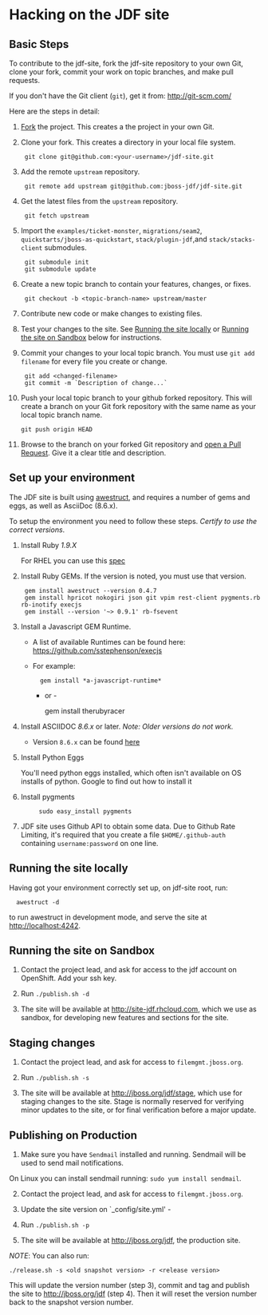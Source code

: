 Hacking on the JDF site
=======================

Basic Steps
-----------

To contribute to the jdf-site, fork the jdf-site repository to your own Git, clone your fork, commit your work on topic branches, and make pull requests. 

If you don't have the Git client (`git`), get it from: <http://git-scm.com/>

Here are the steps in detail:

1. [Fork](https://github.com/jboss-jdf/jdf-site/fork_select) the project. This creates a the project in your own Git.

2. Clone your fork. This creates a directory in your local file system.

        git clone git@github.com:<your-username>/jdf-site.git

3. Add the remote `upstream` repository.

        git remote add upstream git@github.com:jboss-jdf/jdf-site.git

4. Get the latest files from the `upstream` repository.

        git fetch upstream

5. Import the `examples/ticket-monster`, `migrations/seam2`, `quickstarts/jboss-as-quickstart`, `stack/plugin-jdf`,and `stack/stacks-client` submodules.

        git submodule init
        git submodule update

6. Create a new topic branch to contain your features, changes, or fixes.

        git checkout -b <topic-branch-name> upstream/master

7. Contribute new code or make changes to existing files. 

8. Test your changes to the site. See [Running the site locally](#running-the-site-locally) or [Running the site on Sandbox](#runng-the-site-on-sandbox) below for instructions.

9. Commit your changes to your local topic branch. You must use `git add filename` for every file you create or change.

        git add <changed-filename>
        git commit -m `Description of change...`

10. Push your local topic branch to your github forked repository. This will create a branch on your Git fork repository with the same name as your local topic branch name.

        git push origin HEAD            

11. Browse to the <topic-branch-name> branch on your forked Git repository and [open a Pull Request](http://help.github.com/send-pull-requests/). Give it a clear title and description.


Set up your environment
-----------------------

The JDF site is built using [awestruct](http://awestruct.org/), and requires a number of gems and eggs, as well as AsciiDoc (8.6.x).

To setup the environment you need to follow these steps. *Certify to use the correct versions*.

1. Install Ruby *1.9.X*

    For RHEL you can use this [spec](https://github.com/lnxchk/ruby-1.9.3-rpm)

2. Install Ruby GEMs. If the version is noted, you must use that version.

        gem install awestruct --version 0.4.7
        gem install hpricot nokogiri json git vpim rest-client pygments.rb rb-inotify execjs
        gem install --version '~> 0.9.1' rb-fsevent

3. Install a Javascript GEM Runtime. 
    - A list of available Runtimes can be found here: <https://github.com/sstephenson/execjs>
    - For example:

            gem install *a-javascript-runtime*
       - or -
       
            gem install therubyracer

4. Install ASCIIDOC *8.6.x* or later.  _Note: Older versions do not work._
    - Version `8.6.x` can be found [here](http://www.methods.co.nz/asciidoc/INSTALL.html)

5. Install Python Eggs

    You'll need python eggs installed, which often isn't available on OS installs of python. Google to find out how to install it

6. Install pygments

            sudo easy_install pygments

7. JDF site uses Github API to obtain some data. Due to Github Rate Limiting, it's required that you create a file `$HOME/.github-auth` containing `username:password` on one line.


Running the site locally
------------------------

Having got your environment correctly set up, on jdf-site root, run:

      awestruct -d

to run awestruct in development mode, and serve the site at <http://localhost:4242>.


Running the site on Sandbox
---------------------------

1. Contact the project lead, and ask for access to the jdf account on OpenShift. Add your ssh key.

2. Run `./publish.sh -d`

3. The site will be available at <http://site-jdf.rhcloud.com>, which we use as sandbox, for developing new features and sections for the site.


Staging changes
---------------

1. Contact the project lead, and ask for access to `filemgmt.jboss.org`. 

2. Run `./publish.sh -s`

3. The site will be available at <http://jboss.org/jdf/stage>, which use for staging changes to the site. Stage is normally reserved for verifying minor updates to the site, or for final verification before a major update. 


Publishing on Production
------------------------

1. Make sure you have `Sendmail` installed and running. Sendmail will be used to send mail notifications.

 On Linux you can install sendmail running: `sudo yum install sendmail`.

2. Contact the project lead, and ask for access to `filemgmt.jboss.org`.

3. Update the site version on `_config/site.yml' - 

4. Run `./publish.sh -p`

5. The site will be available at <http://jboss.org/jdf>, the production site.

_NOTE_: You can also run: 

    ./release.sh -s <old snapshot version> -r <release version>

This will update the version number (step 3), commit and tag and publish the site to <http://jboss.org/jdf> (step 4). Then it will reset the version number back to the snapshot version number.


